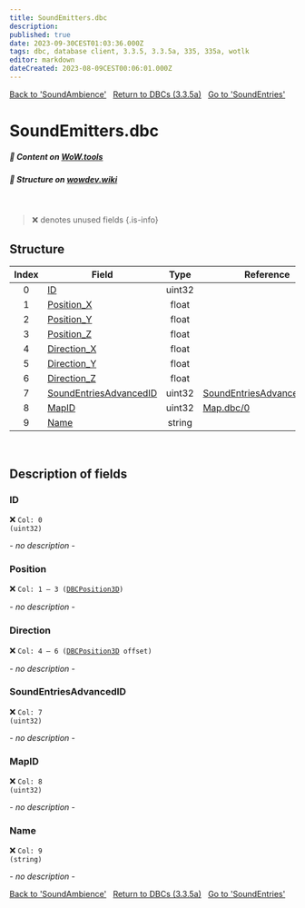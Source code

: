 ```yaml
---
title: SoundEmitters.dbc
description:
published: true
date: 2023-09-30CEST01:03:36.000Z
tags: dbc, database client, 3.3.5, 3.3.5a, 335, 335a, wotlk
editor: markdown
dateCreated: 2023-08-09CEST00:06:01.000Z
---
```

<a href="https://trinitycore.info/files/DBC/335/soundambience" class="mt-5 v-btn v-btn--depressed v-btn--flat v-btn--outlined theme--light v-size--default darkblue--text text--lighten-3"><span class="v-btn__content"><i aria-hidden="true" class="v-icon notranslate v-icon--left mdi mdi-arrow-left theme--light"></i><span>Back to 'SoundAmbience'</span></span></a>&nbsp;&nbsp;&nbsp;<a href="https://trinitycore.info/files/DBC/335/home" class="mt-5 v-btn v-btn--depressed v-btn--flat v-btn--outlined theme--light v-size--default darkblue--text text--lighten-3"><span class="v-btn__content"><i aria-hidden="true" class="v-icon notranslate v-icon--left mdi mdi-home-outline theme--light"></i><span>Return to DBCs (3.3.5a)</span></span></a>&nbsp;&nbsp;&nbsp;<a href="https://trinitycore.info/files/DBC/335/soundentries" class="mt-5 v-btn v-btn--depressed v-btn--flat v-btn--outlined theme--light v-size--default darkblue--text text--lighten-3"><span class="v-btn__content"><span>Go to 'SoundEntries'</span><i aria-hidden="true" class="v-icon notranslate v-icon--right mdi mdi-arrow-right theme--light"></i></span></a>

# SoundEmitters.dbc
##### :open_book: Content on [WoW.tools](https://wow.tools/dbc/?dbc=soundemitters&build=3.3.5.12340)
##### :pencil: Structure on [wowdev.wiki](https://wowdev.wiki/DB/SoundEmitters)
&nbsp;

> :x: denotes unused fields
{.is-info}


## Structure

| Index | Field | Type | Reference |
| :---: | --- | :---: | --- |
| 0 | [ID](#id) | uint32 |  |
| 1 | [Position_X](#position) | float |  |
| 2 | [Position_Y](#position) | float |  |
| 3 | [Position_Z](#position) | float |  |
| 4 | [Direction_X](#direction) | float |  |
| 5 | [Direction_Y](#direction) | float |  |
| 6 | [Direction_Z](#direction) | float |  |
| 7 | [SoundEntriesAdvancedID](#soundentriesadvancedid) | uint32 | [SoundEntriesAdvanced.dbc/1](/files/DBC/335/soundentriesadvanced#soundentriesid) |
| 8 | [MapID](#mapid) | uint32 | [Map.dbc/0](/files/DBC/335/map#id) |
| 9 | [Name](#name) | string |  |
&nbsp;
## Description of fields

### ID
:x: <code>Col: 0 (uint32)</code>

*- no description -*
&nbsp;

### Position
:x: <code>Col: 1 &ndash; 3 ([DBCPosition3D](/how-to/worldposition))</code>

*- no description -*
&nbsp;

### Direction
:x: <code>Col: 4 &ndash; 6 ([DBCPosition3D](/how-to/worldposition) offset)</code>

*- no description -*
&nbsp;

### SoundEntriesAdvancedID
:x: <code>Col: 7 (uint32)</code>

*- no description -*
&nbsp;

### MapID
:x: <code>Col: 8 (uint32)</code>

*- no description -*
&nbsp;

### Name
:x: <code>Col: 9 (string)</code>

*- no description -*
&nbsp;

<a href="https://trinitycore.info/files/DBC/335/soundambience" class="mt-5 v-btn v-btn--depressed v-btn--flat v-btn--outlined theme--light v-size--default darkblue--text text--lighten-3"><span class="v-btn__content"><i aria-hidden="true" class="v-icon notranslate v-icon--left mdi mdi-arrow-left theme--light"></i><span>Back to 'SoundAmbience'</span></span></a>&nbsp;&nbsp;&nbsp;<a href="https://trinitycore.info/files/DBC/335/home" class="mt-5 v-btn v-btn--depressed v-btn--flat v-btn--outlined theme--light v-size--default darkblue--text text--lighten-3"><span class="v-btn__content"><i aria-hidden="true" class="v-icon notranslate v-icon--left mdi mdi-home-outline theme--light"></i><span>Return to DBCs (3.3.5a)</span></span></a>&nbsp;&nbsp;&nbsp;<a href="https://trinitycore.info/files/DBC/335/soundentries" class="mt-5 v-btn v-btn--depressed v-btn--flat v-btn--outlined theme--light v-size--default darkblue--text text--lighten-3"><span class="v-btn__content"><span>Go to 'SoundEntries'</span><i aria-hidden="true" class="v-icon notranslate v-icon--right mdi mdi-arrow-right theme--light"></i></span></a>
